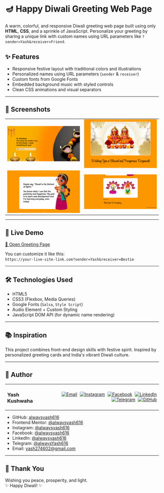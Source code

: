 # 🪔 Happy Diwali Greeting Web Page

A warm, colorful, and responsive Diwali greeting web page built using only **HTML**, **CSS**, and a sprinkle of JavaScript. Personalize your greeting by sharing a unique link with custom names using URL parameters like `?sender=Yash&receiver=Friend`.

## ✨ Features

- Responsive festive layout with traditional colors and illustrations  
- Personalized names using URL parameters (`sender` & `receiver`)  
- Custom fonts from Google Fonts  
- Embedded background music with styled controls  
- Clean CSS animations and visual separators  

---

## 📸 Screenshots

<table>
  <tr>
    <td align="center">
      <img src="./preview/Screenshot-1.png" width="400px" alt="Hero Section Screenshot" />
    </td>
    <td align="center">
      <img src="./preview/Screenshot-2.png" width="400px" alt="Lakshmi Ganesha Section Screenshot" />
    </td>
  </tr>
  <tr>
    <td align="center">
      <img src="./preview/Screenshot-3.png" width="400px" alt="White Card with Girl Screenshot" />
    </td>
    <td align="center">
      <img src="./preview/Screenshot-4.png" width="400px" alt="Thank You Section Screenshot" />
    </td>
  </tr>
</table>

---

## 🔗 Live Demo

[🎉 Open Greeting Page](https://your-live-site-link.com)

You can customize it like this:  
`https://your-live-site-link.com?sender=Yash&receiver=Bestie`

---

## 🛠️ Technologies Used

- HTML5  
- CSS3 (Flexbox, Media Queries)  
- Google Fonts (`Salsa`, `Style Script`)  
- Audio Element + Custom Styling  
- JavaScript DOM API (for dynamic name rendering)

---

## 📚 Inspiration

This project combines front-end design skills with festive spirit. Inspired by personalized greeting cards and India's vibrant Diwali culture.

---

## 👤 Author

<table width="100%">
  <tr>
    <td align="left">
      <h3>Yash Kushwaha</h3>
    </td>
    <td align="right">
      <a href="mailto:yash274602@gmail.com"><img src="https://cdn-icons-png.flaticon.com/512/7286/7286142.png" width="30px" alt="Email" style="margin-left:5px"/></a>
      <a href="https://www.instagram.com/alwaysyash616"><img src="https://cdn-icons-png.flaticon.com/256/3670/3670125.png" width="30px" alt="Instagram" style="margin-left:5px"/></a>
      <a href="https://www.facebook.com/alwaysyash616"><img src="https://cdn-icons-png.flaticon.com/256/733/733547.png" width="30px" alt="Facebook" style="margin-left:5px"/></a>
      <a href="https://www.linkedin.com/in/alwaysyash616"><img src="https://cdn-icons-png.flaticon.com/512/2504/2504923.png" width="30px" alt="LinkedIn" style="margin-left:5px"/></a>
      <a href="https://t.me/alwaysYash616"><img src="https://cdn-icons-png.flaticon.com/512/2111/2111646.png" width="30px" alt="Telegram" style="margin-left:5px"/></a>
      <a href="https://github.com/alwaysyash616"><img src="https://cdn-icons-png.flaticon.com/512/25/25657.png" width="30px" alt="GitHub" style="margin-left:5px"/></a>
    </td>
  </tr>
</table>

- GitHub: [alwaysyash616](https://github.com/alwaysyash616)  
- Frontend Mentor: [@alwaysyash616](https://www.frontendmentor.io/profile/alwaysyash616)  
- Instagram: [@alwaysyash616](https://www.instagram.com/alwaysyash616)  
- Facebook: [@alwaysyash616](https://www.facebook.com/alwaysyash616)  
- LinkedIn: [@alwaysyash616](https://www.linkedin.com/in/alwaysyash616)  
- Telegram: [@alwaysYash616](https://t.me/alwaysYash616)  
- Email: yash274602@gmail.com

---

## 🙏 Thank You

Wishing you peace, prosperity, and light.  
✨ Happy Diwali! ✨  
